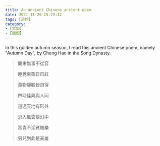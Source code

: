 ```yaml
---
title: An ancient Chinese ancient poem
date: 2021-11-29 15:29:12
tags: [詩詞]
category: 
- [文學]
- [閱讀]
---
```


In this golden autumn season, I read this ancient Chinese poem, namely "Autumn Day", by Cheng Hao in the Song Dynasty.

>
> 閒來無事不從容
>
> 睡覺東窗日已紅
>
> 萬物靜觀皆自得
>
> 四時佳興與人同
>
> 道通天地有形外
>
>思入風雲變幻中
>
>富貴不淫貧賤樂
>
>男兒到此是豪雄
>
